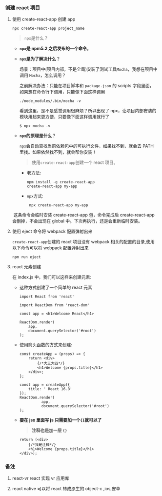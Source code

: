### 创建 react 项目

1.  使用 create-react-app 创建 app

    ```
    npx create-react-app project_name
    ```

    > `npx`是什么？

    - **`npx`是 npm5.2 之后发布的一个命令**。

    - **`npx`是为了解决什么**？

      场景：项目中(项目内部，不是全局)安装了测试工具`Mocha`，我想在项目中调用 `Mocha`，怎么调用？

      之前解决办法：只能在项目脚本和 `package.json` 的 scripts 字段里面， 如果想在命令行下调用，只能像下面这样调用

      ```
      ./node_modules/.bin/mocha -v
      ```

      看到这里，是不是感觉调用很麻烦？所以出现了 npx，让项目内部安装的模块用起来更方便，只要像下面这样调用就行了

      ```
      $ npx mocha -v
      ```

    - **`npx`的原理是什么**？

      `npx`会自动查找当前依赖包中的可执行文件，如果找不到，就会去 PATH 里找。如果依然找不到，就会帮你安装！

      > 使用`create-react-app`创建一个 react 项目。

      - 老方法:

        ```
        npm install -g create-react-app
        create-react-app my-app
        ```

      - `npx`方式:

        ```
         npx create-react-app my-app
        ```

    ​ 这条命令会临时安装 create-react-app 包，命令完成后 create-react-app 会删掉，不会出现在 global 中。下次再执行，还是会重新临时安装。

2.  使用 eject 命令将 webpack 配置弹射出来

    `create-react-app`创建的 react 项目没有 webpack 相关的配置的目录,使用以下命令可以将 webpack 配置弹射出来

    ```
    npm run eject
    ```

3.  react 元素创建

    在 index.js 中，我们可以这样来创建元素:

    - 这种方式创建了一个简单的 react 元素

      ```
      import React from 'react'

      import ReactDom from 'react-dom'

      const app = <h1>Welcome React</h1>

      ReactDom.render(
          app,
          document.querySelector('#root')
      );

      ```

    - 使用箭头函数的方式来创建:

      ```
      const createApp = (props) => {
          return <div>
              {/*大三大四*/}
              <h1>Welcome {props.title}</h1>
          </div>;
      };

      const app = createApp({
          title: ' React 16.8'
      });
      ReactDom.render(
                app,
                document.querySelector('#root')
      );

      ```

    - **要在 jsx 里面写 js 只需要加一个`{}`就可以了**

      > **注释也是加一层 `{}`**

      ```
      return (<div>
          {/*我是注释*/}
          <h1>Welcome {props.title}</h1>
      </div>);
      ```

### 备注

1. react-vr react 实现 vr 应用库

2. react native 可以将 react 转成原生的 object-c ,ios,安卓
